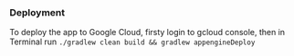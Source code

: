 
### Deployment

To deploy the app to Google Cloud, firsty login to gcloud console, then in Terminal run `./gradlew clean build && gradlew appengineDeploy`